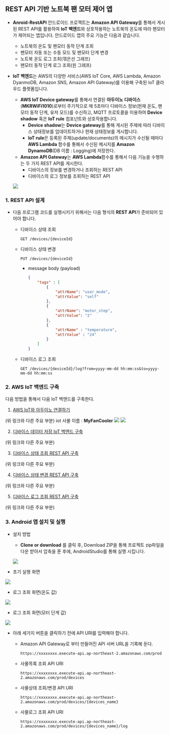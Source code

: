 ## REST API 기반 노트북 팬 모터 제어 앱

- **Anroid-RestAPI** 안드로이드 프로젝트는 **Amazon API Gateway**를 통해서 게시된 REST API를 활용하여 **IoT 벡엔드**와 상호작용하는 노트북의 온도에 따라 팬모터가 제어되는 앱입니다. 안드로이드 앱의 주요 기능은 다음과 같습니다. 
	- 노트북의 온도 및 팬모터 동작 단계 조회
	- 팬모터 자동 또는 수동 모드 및 팬모터 단계 변경
	- 노트북 온도 로그 조회(꺾은선 그래프)
	- 팬모터 동작 단계 로그 조회(원 그래프)
- **IoT 백엔드**는 AWS의 다양한 서비스(AWS IoT Core, AWS Lambda, Amazon DyanmoDB, Amazon SNS, Amazon API Gateway)를 이용해 구축된 IoT 클라우드 플랫폼입니다.
	- **AWS IoT Device gateway**를 통해서 연결된 **아두이노 디바이스**(**MKRWiFi1010**)로부터 주기적으로 매 5초마다 디바이스 정보(현재 온도, 팬모터 동작 단계, 유저 모드)를 수신하고, MQTT 프로토콜을 이용하여 **Device shadow** 혹은 **IoT rule** 컴포넌트와 상호작용합니다.
		- **Device shadow**는 **Device gateway**를 통해 게시된 주제에 따라 디바이스 상태정보를 업데이트하거나 현재 상태정보를 게시합니다.
		- **IoT rule**은 등록된 주제(update/documents)의 메시지가 수신될 때마다 **AWS Lambda** 함수를 통해서 수신된 메시지를 **Amazon DynamoDB**(DB 이름 : Logging)에 저장한다.
	- **Amazon API Gateway**는 **AWS Lambda**함수를 통해서 다음 기능을 수행하는 두 가지 REST API를 게시한다.
		- 디바이스의 정보를 변경하거나 조회하는 REST API
		- 디바이스의 로그 정보를 조회하는 REST API

	![](figures/전체소프트웨어.png)

### 1. REST API 설계
- 다음 프로그램 코드를 실행시키기 위해서는 다음 형식의 **REST API**가 준비되어 있어야 합니다.

	- 디바이스 상태 조회

		```	
		GET /devices/{deviceId}
		```
	- 디바이스 상태 변경

		```	
		PUT /devices/{deviceId}
		```
		
		- message body (payload)
		
			```json
			{ 
				"tags" : [
					{
						"attrName": "user_mode",
						"attrValue": "self"
					},
					{
						"attrName": "motor_step",
						"attrValue": "2"
					},
					{
						"attrName" : "temperature",
						"attrValue" : "24"
					}
				]
			}

	
	- 디바이스 로그 조회	

		```		
		GET /devices/{deviceId}/log?from=yyyy-mm-dd hh:mm:ss&to=yyyy-mm-dd hh:mm:ss
		```
		
### 2. AWS IoT 백엔드 구축

다음 방법을 통해서 다음 IoT 백엔드를 구축한다.

1. [AWS IoT와 아두이노 연결하기](https://kwanulee.github.io/IoTPlatform/start-aws-iot.html#2)

(위 링크와 다른 주요 부분)
	iot 사물 이름 : **MyFanCooler**
	![](figures/arduino_code_1.PNG)
	![](figures/arduino_code_2.PNG)

2. [디바이스 데이터 저장 IoT 백엔드 구축](https://kwanulee.github.io/IoTPlatform/dynamodb.html#4)

(위 링크와 다른 주요 부분)

3. [디바이스 상태 조회 REST API 구축](https://kwanulee.github.io/IoTPlatform/api-gateway-3.2.html)

(위 링크와 다른 주요 부분)

4. [디바이스 상태 변경 REST API 구축](https://kwanulee.github.io/IoTPlatform/api-gateway-3.3.html)

(위 링크와 다른 주요 부분)

5. [디바이스 로그 조회 REST API 구축](https://kwanulee.github.io/IoTPlatform/api-gateway-3.4.html)

(위 링크와 다른 주요 부분)

### 3. Android 앱 설치 및 실행
- 설치 방법
	- **Clone or download** 를 클릭 후, Download ZIP을 통해 프로젝트 zip파일을 다운 받아서 압축을 푼 후에, AndroidStudio를 통해 실행 시킵니다.
	
	![](figures/다운로드화면.PNG)

- 초기 실행 화면

![](figures/초기화면.jpg)

- 로그 조회 화면(온도 값)

![](figures/로그조회1.jpg)

- 로그 조회 화면(모터 단계 값)

![](figures/로그조회2.jpg)

- 아래 세가지 버튼을 클릭하기 전에 API URI를 입력해야 합니다.
	- Amazon API Gateway로 부터 만들어진  API 서버 URL을 기록해 둔다. 
		
		```
		https://xxxxxxxx.execute-api.ap-northeast-2.amazonaws.com/prod 
		```
	- 사물목록 조회 API URI
		
		```
		https://xxxxxxxx.execute-api.ap-northeast-2.amazonaws.com/prod/devices
		```
	
	- 사물상태 조회/변경 API URI

		```
		https://xxxxxxxx.execute-api.ap-northeast-2.amazonaws.com/prod/devices/{devices_name}
		```
	- 사물로그 조회 API URI

		```
		https://xxxxxxxx.execute-api.ap-northeast-2.amazonaws.com/prod/devices/{devices_name}/log
		```	
